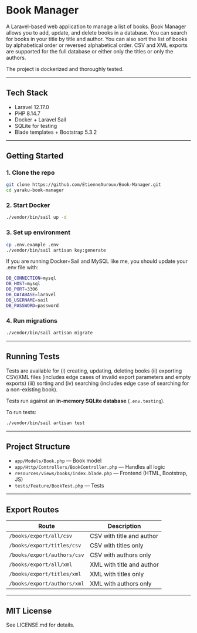 
# Book Manager

A Laravel-based web application to manage a list of books. 
Book Manager allows you to add, update, and delete books in a database.
You can search for books in your title by title and author.
You can also sort the list of books by alphabetical order or reversed alphabetical order.
CSV and XML exports are supported for the full database or either only the titles or only the authors.

The project is dockerized and thoroughly tested.

---

## Tech Stack

- Laravel 12.17.0
- PHP 8.14.7
- Docker + Laravel Sail
- SQLite for testing
- Blade templates + Bootstrap 5.3.2
---

## Getting Started
### 1. Clone the repo

```bash
git clone https://github.com/EtienneAuroux/Book-Manager.git
cd yaraku-book-manager
```

### 2. Start Docker

```bash
./vendor/bin/sail up -d
```

### 3. Set up environment

```bash
cp .env.example .env
./vendor/bin/sail artisan key:generate
```

If you are running Docker+Sail and MySQL like me, you should update your .env file with:
```bash
DB_CONNECTION=mysql
DB_HOST=mysql
DB_PORT=3306
DB_DATABASE=laravel
DB_USERNAME=sail
DB_PASSWORD=password
```

### 4. Run migrations

```bash
./vendor/bin/sail artisan migrate
```

---

## Running Tests

Tests are available for (i) creating, updating, deleting books
(ii) exporting CSV/XML files (includes edge cases of invalid export parameters and empty exports)
(iii) sorting and (iv) searching (includes edge case of searching for a non-existing book).

Tests run against an **in-memory SQLite database** (`.env.testing`).

To run tests:

```bash
./vendor/bin/sail artisan test
```

---

## Project Structure

- `app/Models/Book.php` — Book model
- `app/Http/Controllers/BookController.php` — Handles all logic
- `resources/views/books/index.blade.php` — Frontend (HTML, Bootstrap, JS)
- `tests/Feature/BookTest.php` — Tests

---

## Export Routes

| Route | Description |
|-------|-------------|
| `/books/export/all/csv` | CSV with title and author |
| `/books/export/titles/csv` | CSV with titles only |
| `/books/export/authors/csv` | CSV with authors only |
| `/books/export/all/xml` | XML with title and author |
| `/books/export/titles/xml` | XML with titles only |
| `/books/export/authors/xml` | XML with authors only |

---

## MIT License

See LICENSE.md for details.

